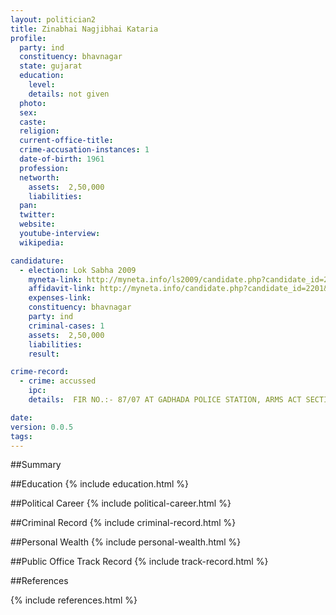 ```yaml
---
layout: politician2
title: Zinabhai Nagjibhai Kataria
profile: 
  party: ind
  constituency: bhavnagar
  state: gujarat
  education: 
    level: 
    details: not given
  photo: 
  sex: 
  caste: 
  religion: 
  current-office-title: 
  crime-accusation-instances: 1
  date-of-birth: 1961
  profession: 
  networth: 
    assets:  2,50,000
    liabilities: 
  pan: 
  twitter: 
  website: 
  youtube-interview: 
  wikipedia: 

candidature: 
  - election: Lok Sabha 2009
    myneta-link: http://myneta.info/ls2009/candidate.php?candidate_id=2201
    affidavit-link: http://myneta.info/candidate.php?candidate_id=2201&scan=original
    expenses-link: 
    constituency: bhavnagar 
    party: ind
    criminal-cases: 1
    assets:  2,50,000
    liabilities: 
    result:  

crime-record: 
  - crime: accussed
    ipc: 
    details:  FIR NO.:- 87/07 AT GADHADA POLICE STATION, ARMS ACT SECTION 25(1) AB. CASE AT JUD.MAG.F.C., GADHADA, CASE IS PENDING  

date: 
version: 0.0.5
tags: 
---
```

##Summary


##Education
{% include education.html %}


##Political Career
{% include political-career.html %}


##Criminal Record
{% include criminal-record.html %}


##Personal Wealth
{% include personal-wealth.html %}


##Public Office Track Record
{% include track-record.html %}


##References


{% include references.html %}
